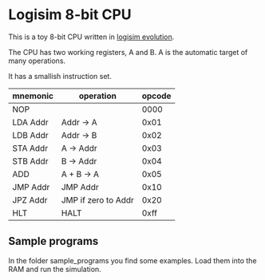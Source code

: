 # Logisim 8-bit CPU

This is a toy 8-bit CPU written in [logisim evolution](https://github.com/logisim-evolution/logisim-evolution). 

The CPU has two working registers, A and B. A is the automatic target of many operations.

It has a smallish instruction set.

| mnemonic | operation | opcode |
| ------- | --------- | --------------------- |
| NOP	| 	| 0000 |
| LDA Addr	| Addr -> A	| 0x01 |
| LDB Addr	| Addr -> B	| 0x02 |
| STA Addr	| A -> Addr	| 0x03 |
| STB Addr	| B -> Addr	| 0x04 |
| ADD	| A + B -> A	| 0x05 |
| JMP Addr	| JMP Addr | 0x10 |
| JPZ Addr	| JMP if zero to Addr | 0x20 |
| HLT	| HALT | 0xff |


## Sample programs
In the folder sample\_programs you find some examples. Load them into the RAM and run the simulation.

